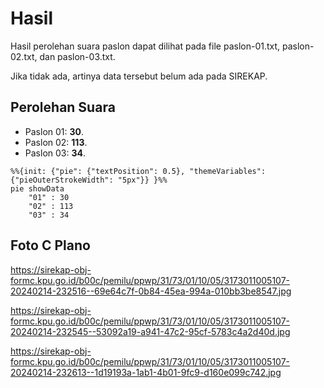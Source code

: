 # Hasil

Hasil perolehan suara paslon dapat dilihat pada file paslon-01.txt, paslon-02.txt, dan paslon-03.txt.

Jika tidak ada, artinya data tersebut belum ada pada SIREKAP.

## Perolehan Suara

 * Paslon 01: **30**.
 * Paslon 02: **113**.
 * Paslon 03: **34**.

```mermaid
%%{init: {"pie": {"textPosition": 0.5}, "themeVariables": {"pieOuterStrokeWidth": "5px"}} }%%
pie showData
    "01" : 30
    "02" : 113
    "03" : 34
```
## Foto C Plano

https://sirekap-obj-formc.kpu.go.id/b00c/pemilu/ppwp/31/73/01/10/05/3173011005107-20240214-232516--69e64c7f-0b84-45ea-994a-010bb3be8547.jpg

https://sirekap-obj-formc.kpu.go.id/b00c/pemilu/ppwp/31/73/01/10/05/3173011005107-20240214-232545--53092a19-a941-47c2-95cf-5783c4a2d40d.jpg

https://sirekap-obj-formc.kpu.go.id/b00c/pemilu/ppwp/31/73/01/10/05/3173011005107-20240214-232613--1d19193a-1ab1-4b01-9fc9-d160e099c742.jpg
